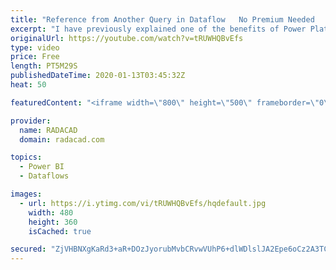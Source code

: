 ```yaml
---
title: "Reference from Another Query in Dataflow   No Premium Needed   Power Platform Dataflows"
excerpt: "I have previously explained one of the benefits of Power Platform dataflows, which was the ability to refresh the data as many times as you want (on a scheduled basis), and the ability to refresh even with the frequency of a minute. Another useful feature of Power Platform dataflows is the ability to"
originalUrl: https://youtube.com/watch?v=tRUWHQBvEfs
type: video
price: Free
length: PT5M29S
publishedDateTime: 2020-01-13T03:45:32Z
heat: 50

featuredContent: "<iframe width=\"800\" height=\"500\" frameborder=\"0\" src=\"https://www.youtube.com/embed/tRUWHQBvEfs\" allow=\"accelerometer; autoplay; encrypted-media; gyroscope; picture-in-picture\" allowfullscreen></iframe>"

provider:
  name: RADACAD
  domain: radacad.com

topics:
  - Power BI
  - Dataflows

images:
  - url: https://i.ytimg.com/vi/tRUWHQBvEfs/hqdefault.jpg
    width: 480
    height: 360
    isCached: true

secured: "ZjVHBNXgKaRd3+aR+DOzJyorubMvbCRvwVUhP6+dlWDlslJA2Epe6oCz2A3TC7R+xagwCSxpUuI9m0MevrvILD8sPAusrvg4UowyrMUqJ4jjYPLe2AvwIMZER558YpT9pWNXrovlJyhitcmgQzu0NRhWSdWQCUnQKwtaRV5aLyH+EIhe/G1OG4IlnVqi7bq3NFjonp5Oi/QXNBpHrkqIcCriUZoOgwYEZ4A6xWqjDNFN6Ci8AnwSFHHXbCpfi7q4/OLZEF1HyvTe1Qn5edGlXX9m3erxsQLLI7cZzrGCEiAfRV1euzWuyq2ra5njDEeNVE5Z4EH/qQwo6G82j/resohC7QyERpEN9Ha1fB2hN45CyWproLYv+YRhObEnXQCaPofiKvCSypcr6RPo/GKhmvbh+46TJK4AMPO4Ry82Mi0=;ldnPaiKSdl60xf4gDxp4BA=="
---
```


